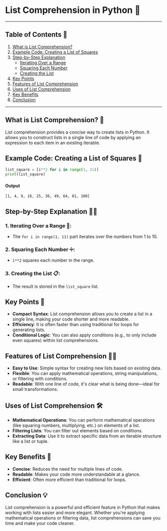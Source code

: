 # List Comprehension in Python 📝
---

## Table of Contents 📑
1. [What is List Comprehension? ](#whatislistcomprehension)
2. [Example Code: Creating a List of Squares ](#example-code-creating-a-list-of-squares)
3. [Step-by-Step Explanation ](#step-by-step-explanation)
   - [Iterating Over a Range ](#iterating-over-a-range)
   - [Squaring Each Number ](#squaring-each-number)
   - [Creating the List ](#creating-the-list)
4. [Key Points ](#key-points)
5. [Features of List Comprehension ](#features-of-list-comprehension)
6. [Uses of List Comprehension](#uses-of-list-comprehension)
7. [Key Benefits](#key-benefits)
8. [Conclusion](#conclusion)

---
## What is List Comprehension? 🤔
List comprehension provides a concise way to create lists in Python. It allows you to construct lists in a single line of code by applying an expression to each item in an existing iterable.

## Example Code: Creating a List of Squares 🔢
```python
list_square = [i**2 for i in range(1, 11)]
print(list_square)
```
#### Output
`[1, 4, 9, 16, 25, 36, 49, 64, 81, 100]`

## Step-by-Step Explanation 🚶‍♂️

### 1. Iterating Over a Range 🔄:
- The `for i in range(1, 11)` part iterates over the numbers from 1 to 10.

### 2. Squaring Each Number ➗:
- `i**2` squares each number in the range.

### 3. Creating the List 📋:
- The result is stored in the `list_square` list.

## Key Points 📝

- **Compact Syntax**: List comprehension allows you to create a list in a single line, making your code shorter and more readable.
- **Efficiency**: It is often faster than using traditional for loops for generating lists.
- **Conditional Logic**: You can also apply conditions (e.g., to only include even squares) within list comprehensions.

## Features of List Comprehension 🧑‍💻

- **Easy to Use**: Simple syntax for creating new lists based on existing data.
- **Flexible**: You can apply mathematical operations, string manipulations, or filtering with conditions.
- **Readable**: With one line of code, it's clear what is being done—ideal for small transformations.

## Uses of List Comprehension 🛠️

- **Mathematical Operations**: You can perform mathematical operations (like squaring numbers, multiplying, etc.) on elements of a list.
- **Filtering Lists**: You can filter out elements based on conditions.
- **Extracting Data**: Use it to extract specific data from an iterable structure like a list or tuple.

## Key Benefits 🌟

- **Concise**: Reduces the need for multiple lines of code.
- **Readable**: Makes your code more understandable at a glance.
- **Efficient**: Often more efficient than traditional for loops.

## Conclusion 💡

List comprehension is a powerful and efficient feature in Python that makes working with lists easier and more elegant. Whether you're applying mathematical operations or filtering data, list comprehensions can save you time and make your code cleaner.
